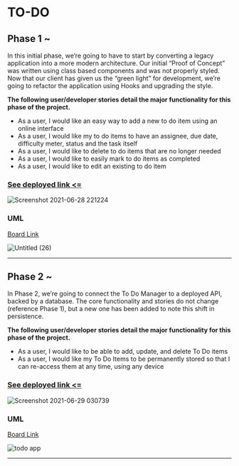 # TO-DO


## Phase 1 ~ 

In this initial phase, we’re going to have to start by converting a legacy application into a more modern architecture. Our initial “Proof of Concept” was written using class based components and was not properly styled. Now that our client has given us the “green light” for development, we’re going to refactor the application using Hooks and upgrading the style.

**The following user/developer stories detail the major functionality for this phase of the project.**

- As a user, I would like an easy way to add a new to do item using an online interface
- As a user, I would like my to do items to have an assignee, due date, difficulty meter, status and the task itself
- As a user, I would like to delete to do items that are no longer needed
- As a user, I would like to easily mark to do items as completed
- As a user, I would like to edit an existing to do item

### [See deployed link <=](https://60da1cfbba31a12b7938040d--fervent-swartz-8d7aa3.netlify.app/)


![Screenshot 2021-06-28 221224](https://user-images.githubusercontent.com/78326110/123691212-0063d480-d85e-11eb-92b2-da1eabd72cb0.png)

### UML 

[Board Link](https://miro.com/welcomeonboard/SEpTRVpGMVNkQ0RjU0NiclRORUpRcW5TdE9rRmowTTJKYkVyVEl3YVVLd2lyOHZDQkNDVWNac2ZuR3QybHVvSHwzMDc0NDU3MzU3MzU4Mjc2Mjk1)

![Untitled (26)](https://user-images.githubusercontent.com/78326110/123693426-b4fef580-d860-11eb-8594-f188a7d2e0ec.jpg)

***

## Phase 2 ~ 

In Phase 2, we’re going to connect the To Do Manager to a deployed API, backed by a database. The core functionality and stories do not change (reference Phase 1), but a new one has been added to note this shift in persistence.

**The following user/developer stories detail the major functionality for this phase of the project.**

- As a user, I would like to be able to add, update, and delete To Do items
- As a user, I would like my To Do Items to be permanently stored so that I can re-access them at any time, using any device

### [See deployed link <=](https://60da63755f136d3f04a4c47b--hungry-hawking-4e1535.netlify.app/)

![Screenshot 2021-06-29 030739](https://user-images.githubusercontent.com/78326110/123718428-c27ba600-d887-11eb-8bd8-b3c9e4d791f1.png)


### UML 

[Board Link](https://miro.com/welcomeonboard/SEpTRVpGMVNkQ0RjU0NiclRORUpRcW5TdE9rRmowTTJKYkVyVEl3YVVLd2lyOHZDQkNDVWNac2ZuR3QybHVvSHwzMDc0NDU3MzU3MzU4Mjc2Mjk1)

![todo app](https://user-images.githubusercontent.com/78326110/123718365-9bbd6f80-d887-11eb-892d-2371ab5e4eb5.jpg)

***


